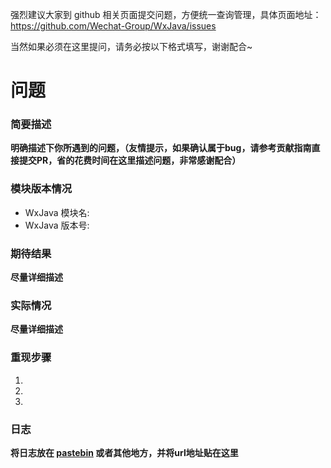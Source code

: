强烈建议大家到 github 相关页面提交问题，方便统一查询管理，具体页面地址： https://github.com/Wechat-Group/WxJava/issues

当然如果必须在这里提问，请务必按以下格式填写，谢谢配合~

# 问题

### 简要描述
__明确描述下你所遇到的问题，（友情提示，如果确认属于bug，请参考贡献指南直接提交PR，省的花费时间在这里描述问题，非常感谢配合）__


### 模块版本情况

* WxJava 模块名: 
* WxJava 版本号:


### 期待结果
__尽量详细描述__

### 实际情况
__尽量详细描述__

### 重现步骤
1. 
2. 
3. 


### 日志
__将日志放在 [pastebin](https://paste.ubuntu.com/) 或者其他地方，并将url地址贴在这里__
